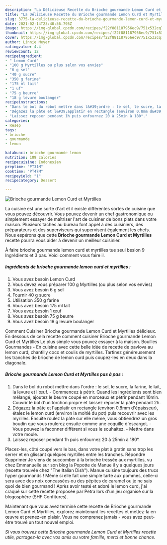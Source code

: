 ```yaml
---
description: "La Délicieuse Recette du Brioche gourmande Lemon Curd et Myrtilles"
title: "La Délicieuse Recette du Brioche gourmande Lemon Curd et Myrtilles"
slug: 3775-la-delicieuse-recette-du-brioche-gourmande-lemon-curd-et-myrtilles
date: 2021-02-14T23:40:56.795Z
image: https://img-global.cpcdn.com/recipes/f22f881187956ec9/751x532cq70/brioche-gourmande-lemon-curd-et-myrtilles-photo-principale-de-la-recette.jpg
thumbnail: https://img-global.cpcdn.com/recipes/f22f881187956ec9/751x532cq70/brioche-gourmande-lemon-curd-et-myrtilles-photo-principale-de-la-recette.jpg
cover: https://img-global.cpcdn.com/recipes/f22f881187956ec9/751x532cq70/brioche-gourmande-lemon-curd-et-myrtilles-photo-principale-de-la-recette.jpg
author: Linnie Meyer
ratingvalue: 4.4
reviewcount: 12
recipeingredient:
- " Lemon Curd"
- "100 g Myrtilles ou plus selon vos envies"
- "6 g sel"
- "40 g sucre"
- "350 g farine"
- "175 ml lait"
- "1 uf"
- "75 g beurre"
- "18 g levure boulanger"
recipeinstructions:
- "Dans le bol du robot mettre dans l&#39;ordre : le sel, le sucre, la farine, le lait, la levure et l&#39;œuf. Commencez à pétrir. Quand les ingrédients sont bien mélangé, ajoutez le beurre coupé en morceaux et pétrir pendant 10min. Couvrir le bol d&#39;un torchon propre et laissez reposer la pâte pendant 2h."
- "Dégazez la pâte et l&#39;applatir en rectangle (environ 0.8mm d&#39;épaisseur), étalez le lemon curd (environ la moitié du pot) puis recouvrir avec les myrilles. Ensuite roulez la pâte sur elle même, vous obtiendrez un gros boudin que vous roulerez ensuite comme une coquille d&#39;escargot. Vous pouvez la faconner différent si vous le souhaitez. Mettre dans votre moule."
- "Laissez reposer pendant 1h puis enfournez 20 à 25min à 180°."
categories:
- Resep
tags:
- brioche
- gourmande
- lemon

katakunci: brioche gourmande lemon 
nutrition: 109 calories
recipecuisine: Indonesian
preptime: "PT31M"
cooktime: "PT47M"
recipeyield: "1"
recipecategory: Dessert

---
```



![Brioche gourmande Lemon Curd et Myrtilles](https://img-global.cpcdn.com/recipes/f22f881187956ec9/751x532cq70/brioche-gourmande-lemon-curd-et-myrtilles-photo-principale-de-la-recette.jpg)

La cuisine est une sorte d'art et il existe différentes sortes de cuisine que vous pouvez découvrir. Vous pouvez devenir un chef gastronomique ou simplement essayer de maîtriser l'art de cuisiner de bons plats dans votre maison. Plusieurs tâches au bureau font appel à des cuisiniers, des préparateurs et des superviseurs qui supervisent également les chefs. Nous espérons que cette <strong> Brioche gourmande Lemon Curd et Myrtilles </strong> recette pourra vous aider à devenir un meilleur cuisinier.

<!--inarticleads1-->

À faire brioche gourmande lemon curd et myrtilles tue seul besion 9 Ingrédients et 3 pas. Voici comment vous faire il.

##### Ingrédients de brioche gourmande lemon curd et myrtilles :

1. Vous avez besoin  Lemon Curd
1. Vous devez vous préparer 100 g Myrtilles (ou plus selon vos envies)
1. Vous avez besoin 6 g sel
1. Fournir 40 g sucre
1. Utilisation 350 g farine
1. Vous avez besoin 175 ml lait
1. Vous avez besoin 1 œuf
1. Vous avez besoin 75 g beurre
1. Vous avez besoin 18 g levure boulanger


Comment Cuisiner Brioche gourmande Lemon Curd et Myrtilles délicieux. En dessous de cela recette comment cuisiner Brioche gourmande Lemon Curd et Myrtilles Le plus simple vous pouvez essayer à la maison. Bouilles Gourmandes - En cuisine avec cette belle idée de recette de pavlova au lemon curd, chantilly coco et coulis de myrtilles. Tartinez généreusement les tranches de brioche de lemon curd puis coupez-les en deux dans la diagonale. 

<!--inarticleads2-->

##### Brioche gourmande Lemon Curd et Myrtilles pas à pas :

1. Dans le bol du robot mettre dans l&#39;ordre : le sel, le sucre, la farine, le lait, la levure et l&#39;œuf. - Commencez à pétrir. Quand les ingrédients sont bien mélangé, ajoutez le beurre coupé en morceaux et pétrir pendant 10min. Couvrir le bol d&#39;un torchon propre et laissez reposer la pâte pendant 2h.
1. Dégazez la pâte et l&#39;applatir en rectangle (environ 0.8mm d&#39;épaisseur), étalez le lemon curd (environ la moitié du pot) puis recouvrir avec les myrilles. Ensuite roulez la pâte sur elle même, vous obtiendrez un gros boudin que vous roulerez ensuite comme une coquille d&#39;escargot. - Vous pouvez la faconner différent si vous le souhaitez. - Mettre dans votre moule.
1. Laissez reposer pendant 1h puis enfournez 20 à 25min à 180°.


Placez-les, côté coupé vers le bas, dans votre plat à gratin sans trop les serrer et en glissant quelques myrtilles entre les tranches. Répondre Supprimer Je viens de succomber à la brioche tressée aux myrtilles, vu chez Emmanuelle sur son blog la Popotte de Manue il y a quelques jours (recette trouvée chez &#34;The Italian Dish&#34;). Manue cuisine toujours des trucs hyper gourmands ! Même si elle fait une simple tarte aux pommes, celle-ci sera avec des noix concassées ou des pépites de caramel ou je ne sais quoi de bien gourmand ! Après avoir testé et adoré le lemon curd, j&#39;ai craqué sur cette recette proposée par Petra lors d&#39;un jeu organisé sur la blogosphère (SHF Confitures). 

<!--inarticleads1-->

<p>
Maintenant que vous avez terminé cette recette de Brioche gourmande Lemon Curd et Myrtilles, explorez maintenant les recettes et mettez-la en œuvre et prenez-en plaisir. Vous ne comprenez jamais - vous avez peut-être trouvé un tout nouvel emploi.
</p>

<p>
<i>Si vous trouvez cette Brioche gourmande Lemon Curd et Myrtilles recette utile, partagez-la avec vos amis ou votre famille, merci et bonne chance.</i>
</p>
